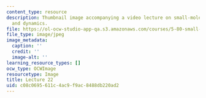```yaml
---
content_type: resource
description: Thumbnail image accompanying a video lecture on small-molecule spectroscopy
  and dynamics.
file: https://ol-ocw-studio-app-qa.s3.amazonaws.com/courses/5-80-small-molecule-spectroscopy-and-dynamics-fall-2008/c08c0695611c4ac9f9ac8488db220ad2_mit5_80f08lec22_th.jpg
file_type: image/jpeg
image_metadata:
  caption: ''
  credit: ''
  image-alt: ''
learning_resource_types: []
ocw_type: OCWImage
resourcetype: Image
title: Lecture 22
uid: c08c0695-611c-4ac9-f9ac-8488db220ad2
---
```

